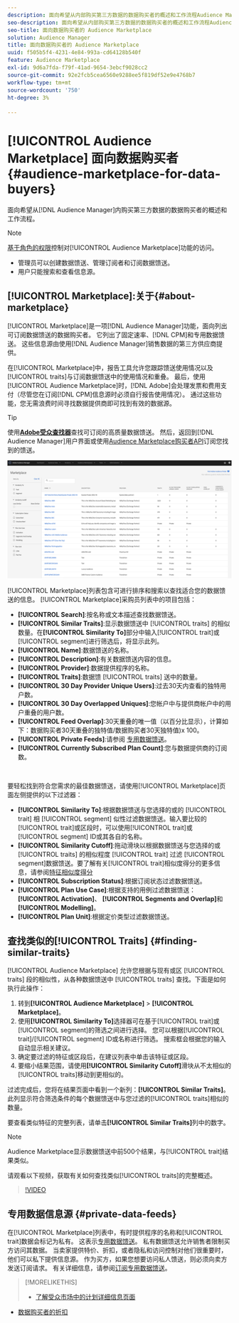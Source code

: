```yaml
---
description: 面向希望从内部购买第三方数据的数据购买者的概述和工作流程Audience Manager
seo-description: 面向希望从内部购买第三方数据的数据购买者的概述和工作流程Audience Manager
seo-title: 面向数据购买者的 Audience Marketplace
solution: Audience Manager
title: 面向数据购买者的 Audience Marketplace
uuid: f505b5f4-4231-4e84-993a-cd64128b540f
feature: Audience Marketplace
exl-id: 9d6a7fda-f79f-41ad-9654-3ebcf9028cc2
source-git-commit: 92e2fcb5cea6560e9288ee5f819df52e9e4768b7
workflow-type: tm+mt
source-wordcount: '750'
ht-degree: 3%

---
```


# [!UICONTROL Audience Marketplace] 面向数据购买者  {#audience-marketplace-for-data-buyers}

面向希望从[!DNL Audience Manager]内购买第三方数据的数据购买者的概述和工作流程。

>[!NOTE]
>[基于角色的权限](../../../reporting/reports-dashboard.md)控制对[!UICONTROL Audience Marketplace]功能的访问。
>
>* 管理员可以创建数据馈送、管理订阅者和订阅数据馈送。
>* 用户只能搜索和查看信息源。


## [!UICONTROL Marketplace]:关于{#about-marketplace}

[!UICONTROL Marketplace]是一项[!DNL Audience Manager]功能，面向列出可订阅数据馈送的数据购买者。 它列出了固定速率、[!DNL CPM]和专用数据馈送。 这些信息源由使用[!DNL Audience Manager]销售数据的第三方供应商提供。

在[!UICONTROL Marketplace]中，报告工具允许您跟踪馈送使用情况以及[!UICONTROL traits]与订阅数据馈送中的使用情况和重叠。 最后，使用[!UICONTROL Audience Marketplace]时，[!DNL Adobe]会处理发票和费用支付（尽管您在订阅[!DNL CPM]信息源时必须自行报告使用情况）。 通过这些功能，您无需浪费时间寻找数据提供商即可找到有效的数据源。

>[!TIP]
>
>使用&#x200B;**[Adobe受众查找器](https://www.adobe-audience-finder.com/)**&#x200B;查找可订阅的高质量数据馈送。 然后，返回到[!DNL Audience Manager]用户界面或使用[Audience Marketplace购买者API](https://bank.demdex.com/portal/swagger/index.html#/Audience_Marketplace_Buyer_API)订阅您找到的馈送。

![buyer-marketplace-overview](assets/buyer-marketplace-overview.png)

[!UICONTROL Marketplace]列表包含可进行排序和搜索以查找适合您的数据馈送的信息。 [!UICONTROL Marketplace]采购员列表中的项目包括：

* **[!UICONTROL Search]**:按名称或文本描述查找数据馈送。
* **[!UICONTROL Similar Traits]**:显示数据馈送中 [!UICONTROL traits] 的相似数量。在&#x200B;**[!UICONTROL Similarity To]**&#x200B;部分中输入[!UICONTROL trait]或[!UICONTROL segment]进行筛选后，将显示此列。
* **[!UICONTROL Name]**:数据馈送的名称。
* **[!UICONTROL Description]**:有关数据馈送内容的信息。
* **[!UICONTROL Provider]**:数据提供程序的名称。
* **[!UICONTROL Traits]**:数据馈 [!UICONTROL traits] 送中的数量。
* **[!UICONTROL 30 Day Provider Unique Users]**:过去30天内查看的独特用户数。
* **[!UICONTROL 30 Day Overlapped Uniques]**:您帐户中与提供商帐户中的用户重叠的用户数。
* **[!UICONTROL Feed Overlap]**:30天重叠的唯一值（以百分比显示），计算如下：数据购买者30天重叠的独特值/数据购买者30天独特值)x 100。
* **[!UICONTROL Private Feeds]**:请参阅 [专用数据馈送](../../../features/audience-marketplace/marketplace-private-feeds.md)。
* **[!UICONTROL Currently Subscribed Plan Count]**:您与数据提供商的订阅数。

 

要轻松找到符合您需求的最佳数据馈送，请使用[!UICONTROL Marketplace]页面左侧提供的以下过滤器：

* **[!UICONTROL Similarity To]**:根据数据馈送与您选择的或的 [!UICONTROL trait] 相 [!UICONTROL segment] 似性过滤数据馈送。输入要比较的[!UICONTROL trait]或区段时，可以使用[!UICONTROL trait]或[!UICONTROL segment] ID或其各自的名称。
* **[!UICONTROL Similarity Cutoff]**:拖动滑块以根据数据馈送与您选择的或 [!UICONTROL traits] 的相似程度 [!UICONTROL trait] 过滤 [!UICONTROL segment]数据馈送。要了解有关[!UICONTROL trait]相似度得分的更多信息，请参阅[特征相似度得分](../../segments/trait-recommendations.md#trait-similarity-score)
* **[!UICONTROL Subscription Status]**:根据订阅状态过滤数据馈送。
* **[!UICONTROL Plan Use Case]**:根据支持的用例过滤数据馈送： **[!UICONTROL Activation]**、 **[!UICONTROL Segments and Overlap]**&#x200B;和 **[!UICONTROL Modelling]**。
* **[!UICONTROL Plan Unit]**:根据定价类型过滤数据馈送。

## 查找类似的[!UICONTROL Traits] {#finding-similar-traits}

[!UICONTROL Audience Marketplace] 允许您根据与现有或区 [!UICONTROL traits] 段的相似性，从各种数据馈送中 [!UICONTROL traits] 查找。下面是如何执行此操作：

1. 转到&#x200B;**[!UICONTROL Audience Marketplace]** > **[!UICONTROL Marketplace]**。
2. 使用&#x200B;**[!UICONTROL Similarity To]**&#x200B;选择器可在基于[!UICONTROL trait]或[!UICONTROL segment]的筛选之间进行选择。 您可以根据[!UICONTROL trait]/[!UICONTROL segment] ID或名称进行筛选。 搜索框会根据您的输入自动显示相关建议。
3. 确定要过滤的特征或区段后，在建议列表中单击该特征或区段。
4. 要缩小结果范围，请使用&#x200B;**[!UICONTROL Similarity Cutoff]**&#x200B;滑块从不太相似的[!UICONTROL traits]移动到更相似的。

过滤完成后，您将在结果页面中看到一个新列：**[!UICONTROL Similar Traits]**。 此列显示符合筛选条件的每个数据馈送中与您过滤的[!UICONTROL traits]相似的数量。

要查看类似特征的完整列表，请单击&#x200B;**[!UICONTROL Similar Traits]**&#x200B;列中的数字。

>[!NOTE]
>
> Audience Marketplace显示数据馈送中前500个结果，与[!UICONTROL trait]结果类似。

请观看以下视频，获取有关如何查找类似[!UICONTROL traits]的完整概述。

>[!VIDEO](https://video.tv.adobe.com/v/29370/)

## 专用数据信息源 {#private-data-feeds}

在[!UICONTROL Marketplace]列表中，有时提供程序的名称和[!UICONTROL trait]数据会标记为私有。 这表示[专用数据馈送](../../../features/audience-marketplace/marketplace-private-feeds.md)。 私有数据馈送允许销售者限制买方访问其数据。 当卖家提供特价、折扣，或者隐私和访问控制对他们很重要时，他们可以私下提供信息源。 作为买方，如果您想要访问私人馈送，则必须向卖方发送订阅请求。 有关详细信息，请参阅[订阅专用数据馈送](../../../features/audience-marketplace/marketplace-data-buyers/marketplace-manage-subscriptions.md#subscript-private-data-feed)。

>[!MORELIKETHIS]
>
>* [了解受众市场中的计划详细信息页面](../../../features/audience-marketplace/marketplace-data-buyers/marketplace-manage-subscriptions.md#marketplace-buyer-details)
* [数据购买者的折扣](../../../features/audience-marketplace/marketplace-data-buyers/marketplace-manage-subscriptions.md#buyer-discount)

